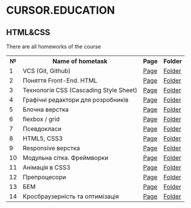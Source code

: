 # CURSOR.EDUCATION
## HTML&CSS
There are all homeworks of the course

<table>
  <tr>
    <th>№</th>
    <th>Name of hometask</th>
    <th>Page</th>
    <th>Folder</th>
  </tr>
  <tr>
    <td>1</td>
    <td>VCS (Git, Github)</td>
    <td><a href="https://yarynakutelmakh.github.io/CURSOR.EDUCATION/HTML&CSS/HW-1/">Page</a></td>
    <td><a href="https://github.com/YarynaKutelmakh/CURSOR.EDUCATION/tree/main/HTML&CSS/HW-1">Folder</a></td>
  </tr>
  <tr>
    <td>2</td>
    <td>Поняття Front-End. HTML</td>
    <td><a href="https://yarynakutelmakh.github.io/CURSOR.EDUCATION/HTML&CSS/HW-2/">Page</a></td>
    <td><a href="https://github.com/YarynaKutelmakh/CURSOR.EDUCATION/tree/main/HTML&CSS/HW-2">Folder</a></td>
  </tr>
  <tr>
    <td>3</td>
    <td>Технологія CSS (Cascading Style Sheet)</td>
    <td><a href="https://yarynakutelmakh.github.io/CURSOR.EDUCATION/HTML&CSS/HW-3/">Page</a></td>
    <td><a href="https://github.com/YarynaKutelmakh/CURSOR.EDUCATION/tree/main/HTML&CSS/HW-3">Folder</a></td>
  </tr>
  <tr>
    <td>4</td>
    <td>Графічні редактори для розробників</td>
    <td><a href="https://yarynakutelmakh.github.io/CURSOR.EDUCATION/HTML&CSS/HW-4/">Page</a></td>
    <td><a href="https://github.com/YarynaKutelmakh/CURSOR.EDUCATION/tree/main/HTML&CSS/HW-4">Folder</a></td>
  </tr>
  <tr>
    <td>5</td>
    <td>Блочна верстка</td>
    <td><a href="https://yarynakutelmakh.github.io/CURSOR.EDUCATION/HTML&CSS/HW-5/">Page</a></td>
    <td><a href="https://github.com/YarynaKutelmakh/CURSOR.EDUCATION/tree/main/HTML&CSS/HW-5">Folder</a></td>
  </tr>
  <tr>
    <td>6</td>
    <td>flexbox / grid</td>
    <td><a href="https://yarynakutelmakh.github.io/CURSOR.EDUCATION/HTML&CSS/HW-6/">Page</a></td>
    <td><a href="https://github.com/YarynaKutelmakh/CURSOR.EDUCATION/tree/main/HTML&CSS/HW-6">Folder</a></td>
  </tr>
  <tr>
    <td>7</td>
    <td>Псевдокласи</td>
    <td><a href="https://yarynakutelmakh.github.io/CURSOR.EDUCATION/HTML&CSS/HW-7/">Page</a></td>
    <td><a href="https://github.com/YarynaKutelmakh/CURSOR.EDUCATION/tree/main/HTML&CSS/HW-7">Folder</a></td>
  </tr>
  <tr>
    <td>8</td>
    <td>HTML5, CSS3</td>
    <td><a href="https://yarynakutelmakh.github.io/CURSOR.EDUCATION/HTML&CSS/HW-8/">Page</a></td>
    <td><a href="https://github.com/YarynaKutelmakh/CURSOR.EDUCATION/tree/main/HTML&CSS/HW-8">Folder</a></td>
  </tr>
  <tr>
    <td>9</td>
    <td>Responsive верстка</td>
    <td><a href="https://yarynakutelmakh.github.io/CURSOR.EDUCATION/HTML&CSS/HW-9/">Page</a></td>
    <td><a href="https://github.com/YarynaKutelmakh/CURSOR.EDUCATION/tree/main/HTML&CSS/HW-9">Folder</a></td>
  </tr>
  <tr>
    <td>10</td>
    <td>Модульна сітка. Фреймворки</td>
    <td><a href="https://yarynakutelmakh.github.io/CURSOR.EDUCATION/HTML&CSS/HW-10/">Page</a></td>
    <td><a href="https://github.com/YarynaKutelmakh/CURSOR.EDUCATION/tree/main/HTML&CSS/HW-10">Folder</a></td>
  </tr>
  <tr>
    <td>11</td>
    <td>Анімація в CSS3</td>
    <td><a href="https://yarynakutelmakh.github.io/CURSOR.EDUCATION/HTML&CSS/HW-11/">Page</a></td>
    <td><a href="https://github.com/YarynaKutelmakh/CURSOR.EDUCATION/tree/main/HTML&CSS/HW-11">Folder</a></td>
  </tr>
  <tr>
    <td>12</td>
    <td>Препроцесори</td>
    <td><a href="https://yarynakutelmakh.github.io/CURSOR.EDUCATION/HTML&CSS/HW-12/">Page</a></td>
    <td><a href="https://github.com/YarynaKutelmakh/CURSOR.EDUCATION/tree/main/HTML&CSS/HW-12">Folder</a></td>
  </tr>
  <tr>
    <td>13</td>
    <td>БЕМ</td>
    <td><a href="https://yarynakutelmakh.github.io/CURSOR.EDUCATION/HTML&CSS/HW-13/">Page</a></td>
    <td><a href="https://github.com/YarynaKutelmakh/CURSOR.EDUCATION/tree/main/HTML&CSS/HW-13">Folder</a></td>
  </tr>
  <tr>
    <td>14</td>
    <td>Кросбраузерність та оптимізація</td>
    <td><a href="#">Page</a></td>
    <td><a href="#">Folder</a></td>
  </tr>
 </table>
